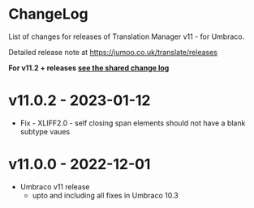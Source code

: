 # ChangeLog 

List of changes for releases of Translation Manager v11 - for Umbraco.

Detailed release note at https://jumoo.co.uk/translate/releases

**For v11.2 + releases [see the shared change log](CHANGELOG-v10-12-SHARED.md)**

# v11.0.2 - 2023-01-12 

- Fix - XLIFF2.0 - self closing span elements should not have a blank subtype vaues

# v11.0.0 - 2022-12-01 

 - Umbraco v11 release 
   - upto and including all fixes in Umbraco 10.3
